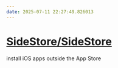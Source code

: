 ```yaml
---
date: 2025-07-11 22:27:49.826013
---
```


# [SideStore/SideStore](https://github.com/SideStore/SideStore)

install iOS apps outside the App Store